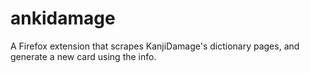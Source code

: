 # ankidamage
A Firefox extension that scrapes KanjiDamage's dictionary pages, and generate a new card using the info.
